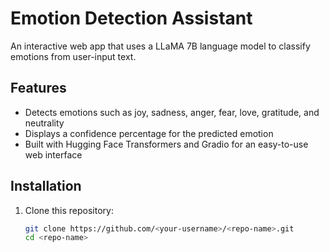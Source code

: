 # Emotion Detection Assistant

An interactive web app that uses a LLaMA 7B language model to classify emotions from user-input text.

## Features

- Detects emotions such as joy, sadness, anger, fear, love, gratitude, and neutrality
- Displays a confidence percentage for the predicted emotion
- Built with Hugging Face Transformers and Gradio for an easy-to-use web interface

## Installation

1. Clone this repository:

   ```bash
   git clone https://github.com/<your-username>/<repo-name>.git
   cd <repo-name>
